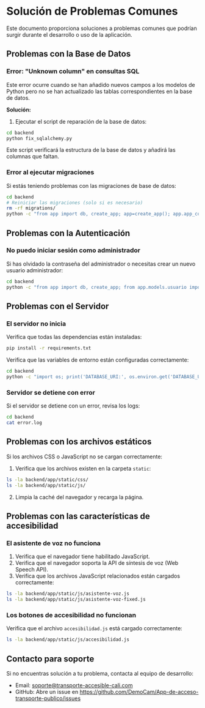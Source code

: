 # Solución de Problemas Comunes

Este documento proporciona soluciones a problemas comunes que podrían surgir durante el desarrollo o uso de la aplicación.

## Problemas con la Base de Datos

### Error: "Unknown column" en consultas SQL

Este error ocurre cuando se han añadido nuevos campos a los modelos de Python pero no se han actualizado las tablas correspondientes en la base de datos.

**Solución:**

1. Ejecutar el script de reparación de la base de datos:

```bash
cd backend
python fix_sqlalchemy.py
```

Este script verificará la estructura de la base de datos y añadirá las columnas que faltan.

### Error al ejecutar migraciones

Si estás teniendo problemas con las migraciones de base de datos:

```bash
cd backend
# Reiniciar las migraciones (solo si es necesario)
rm -rf migrations/
python -c "from app import db, create_app; app=create_app(); app.app_context().push(); db.create_all()"
```

## Problemas con la Autenticación

### No puedo iniciar sesión como administrador

Si has olvidado la contraseña del administrador o necesitas crear un nuevo usuario administrador:

```bash
cd backend
python -c "from app import db, create_app; from app.models.usuario import Usuario, Role; app=create_app(); app.app_context().push(); admin=Usuario(username='admin', email='admin@example.com', nombre='Admin', apellido='Sistema', rol=Role.ADMIN); admin.set_password('admin123'); db.session.add(admin); db.session.commit(); print('Administrador creado/actualizado correctamente')"
```

## Problemas con el Servidor

### El servidor no inicia

Verifica que todas las dependencias están instaladas:

```bash
pip install -r requirements.txt
```

Verifica que las variables de entorno están configuradas correctamente:

```bash
cd backend
python -c "import os; print('DATABASE_URI:', os.environ.get('DATABASE_URI', 'No configurado'))"
```

### Servidor se detiene con error

Si el servidor se detiene con un error, revisa los logs:

```bash
cd backend
cat error.log
```

## Problemas con los archivos estáticos

Si los archivos CSS o JavaScript no se cargan correctamente:

1. Verifica que los archivos existen en la carpeta `static`:

```bash
ls -la backend/app/static/css/
ls -la backend/app/static/js/
```

2. Limpia la caché del navegador y recarga la página.

## Problemas con las características de accesibilidad

### El asistente de voz no funciona

1. Verifica que el navegador tiene habilitado JavaScript.
2. Verifica que el navegador soporta la API de síntesis de voz (Web Speech API).
3. Verifica que los archivos JavaScript relacionados están cargados correctamente:

```bash
ls -la backend/app/static/js/asistente-voz.js
ls -la backend/app/static/js/asistente-voz-fixed.js
```

### Los botones de accesibilidad no funcionan

Verifica que el archivo `accesibilidad.js` está cargado correctamente:

```bash
ls -la backend/app/static/js/accesibilidad.js
```

## Contacto para soporte

Si no encuentras solución a tu problema, contacta al equipo de desarrollo:

- Email: soporte@transporte-accesible-cali.com
- GitHub: Abre un issue en https://github.com/DemoCam/App-de-acceso-transporte-publico/issues
